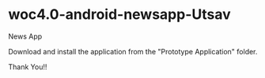 # woc4.0-android-newsapp-Utsav
News App

Download and install the application from the "Prototype Application" folder.

Thank You!!
